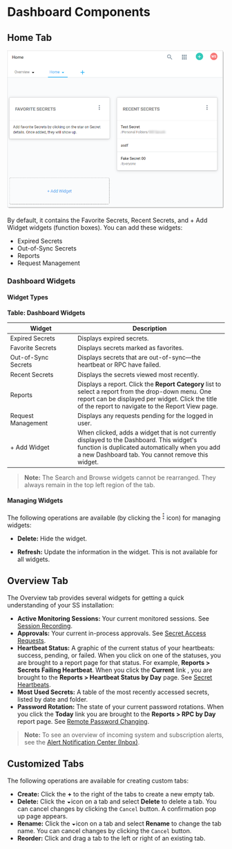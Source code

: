 [title]: # (Dashboard Components)
[tags]: # (Dashboard, Widget)
[priority]: # (1000)

# Dashboard Components

## Home Tab

![1567714700766](images/1567714700766.png)

By default, it contains the Favorite Secrets, Recent Secrets, and + Add Widget widgets (function boxes). You can add these widgets:

- Expired Secrets
- Out-of-Sync Secrets
- Reports
- Request Management

### Dashboard Widgets

#### Widget Types

**Table: Dashboard Widgets**

| Widget                                                       | Description                                                  |
| ------------------------------------------------------------ | ------------------------------------------------------------ |
| Expired&nbsp;Secrets&nbsp;&nbsp;&nbsp;&nbsp;&nbsp;&nbsp;&nbsp;&nbsp;&nbsp;&nbsp; | Displays expired secrets.                                    |
| Favorite Secrets                                             | Displays secrets marked as favorites.                        |
| Out-of-Sync Secrets                                          | Displays secrets that are out-of-sync—the heartbeat or RPC have failed. |
| Recent Secrets                                               | Displays the secrets viewed most recently.                   |
| Reports                                                      | Displays a report. Click the **Report Category** list to select a report from the drop-down menu. One report can be displayed per widget. Click the title of the report to navigate to the Report View page. |
| Request Management                                           | Displays any requests pending for the logged in user.        |
| + Add Widget                                                 | When clicked, adds a widget that is not currently displayed to the Dashboard. This widget's function is duplicated automatically when you add a new Dashboard tab. You cannot remove this widget. |

> **Note:** The Search and Browse widgets cannot be rearranged. They always remain in the top left region of the tab.

#### Managing Widgets

The following operations are available (by clicking the ![1556732823517](images/1556732823517.png) icon) for managing widgets:

- **Delete:** Hide the widget.

- **Refresh:** Update the information in the widget. This is not available for all widgets.

## Overview Tab

The Overview tab provides several widgets for getting a quick understanding of your SS installation:

- **Active Monitoring Sessions:** Your current monitored sessions. See [Session Recording](../../session-recording/index.md).
- **Approvals:** Your current in-process approvals. See [Secret Access Requests](../../access-requests/index.md).
- **Heartbeat Status:** A graphic of the current status of your heartbeats: success, pending, or failed. When you click on one of the statuses, you are brought to a report page for that status. For example, **Reports \> Secrets Failing Heartbeat**. When you click the **Current** link , you are brought to the **Reports \> Heartbeat Status by Day** page. See [Secret Heartbeats](../../secret-heartbeats/index.md).
- **Most Used Secrets:** A table of the most recently accessed secrets, listed by date and folder.
- **Password Rotation:** The state of your current password rotations. When you click the **Today** link you are brought to the **Reports \> RPC by Day** report page. See [Remote Password Changing](../../remote-password-changing/index.md).

> **Note:** To see an overview of incoming system and subscription alerts, see the [Alert Notification Center (Inbox)](../../events-and-alerts/alert-notification-center-inbox/index.md).

## Customized Tabs

The following operations are available for creating custom tabs:

- **Create:** Click the **+** to the right of the tabs to create a new empty tab.
- **Delete:** Click the ![1556733151372](images/1556733151372.png)icon on a tab and select **Delete** to delete a tab. You can cancel changes by clicking the `Cancel` button. A confirmation pop up page appears.
- **Rename:** Click the ![1556733151372](images/1556733151372.png)icon on a tab and select **Rename** to change the tab name. You can cancel changes by clicking the `Cancel` button.
- **Reorder:** Click and drag a tab to the left or right of an existing tab.
